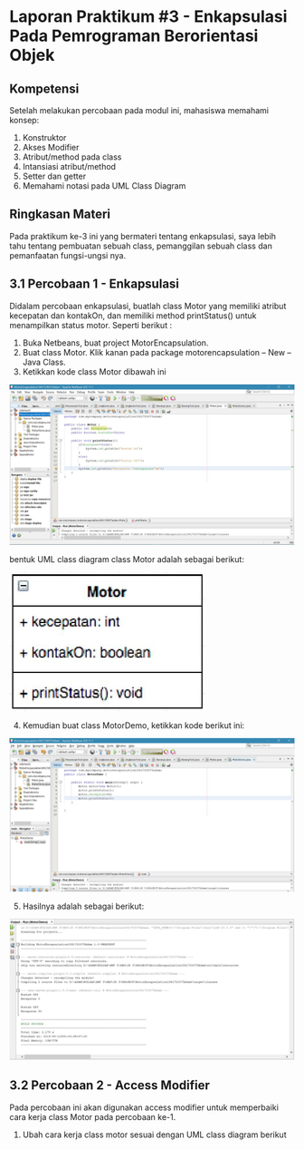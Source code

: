 # Laporan Praktikum #3 - Enkapsulasi Pada Pemrograman Berorientasi Objek 

## Kompetensi

Setelah melakukan percobaan pada modul ini, mahasiswa memahami konsep: 
1. Konstruktor 
2. Akses Modifier 
3. Atribut/method pada class 
4. Intansiasi atribut/method  
5. Setter dan getter 
6. Memahami notasi pada UML Class Diagram 

## Ringkasan Materi

Pada praktikum ke-3 ini yang bermateri tentang
enkapsulasi, saya lebih tahu tentang pembuatan sebuah class, pemanggilan sebuah class dan pemanfaatan fungsi-ungsi nya.

## 3.1 Percobaan 1 - Enkapsulasi 

Didalam percobaan enkapsulasi, buatlah class Motor yang memiliki atribut kecepatan dan kontakOn, dan memiliki method printStatus() untuk menampilkan status motor. Seperti berikut :

1. Buka Netbeans, buat project MotorEncapsulation.
2. Buat class Motor. Klik kanan pada package motorencapsulation – New – Java Class.
3. Ketikkan kode class Motor dibawah ini

![ENKAPSULASI](img/coba1.3.JPG)

bentuk UML class diagram class Motor adalah sebagai berikut: 

![ENKAPSULASI](img/coba1.uml.JPG)

4. Kemudian buat class MotorDemo, ketikkan kode berikut ini:

![ENKAPSULASI](img/coba1.4.JPG)

5. Hasilnya adalah sebagai berikut: 

![ENKAPSULASI](img/coba1Out.JPG)

## 3.2 Percobaan 2 - Access Modifier 

Pada percobaan ini akan digunakan access modifier untuk memperbaiki cara kerja class Motor pada percobaan ke-1. 

1. Ubah cara kerja class motor sesuai dengan UML class diagram berikut


